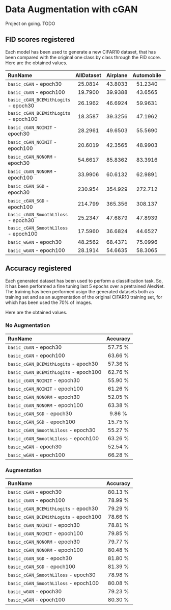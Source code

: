 # Data Augmentation with cGAN

Project on going. TODO

## FID scores registered

Each model has been used to generate a new CIFAR10 dataset, that has been compared with the original one class by class through the FID score.
Here are the obtained values.

| RunName                              | AllDataset | Airplane | Automobile |  Bird   |   Cat   |   Deer  |   Dog   |   Frog  |  Horse  |   Ship  |  Truck  |
|:-------------------------------------|    :---:   |  :---:   |   :---:    |  :---:  |  :---:  |  :---:  |  :---:  |  :---:  |  :---:  |  :---:  |  :---:  |
| `basic_cGAN` - epoch30               | 25.0814    | 43.8033  | 51.2340    | 50.1187 | 35.8533 | 38.5345 | 50.2043 | 51.5834 | 50.0480 | 48.3488 | 51.9783 |
| `basic_cGAN` - epoch100              | 19.7900    | 39.9388  | 43.6565    | 45.3907 | 32.5473 | 33.6034 | 51.6767 | 35.6730 | 39.1974 | 36.5174 | 40.2165 |
| `basic_cGAN_BCEWithLogits` - epoch30 | 26.1962    | 46.6924  | 59.9631    | 53.5438 | 37.7538 | 47.6463 | 56.2596 | 41.2485 | 49.8263 | 43.2729 | 59.8866 |
| `basic_cGAN_BCEWithLogits` - epoch100| 18.3587    | 39.3256  | 47.1962    | 41.2120 | 28.7295 | 28.8009 | 42.4902 | 35.0227 | 35.2195 | 39.2759 | 43.8909 |
| `basic_cGAN_NOINIT` - epoch30        | 28.2961    | 49.6503  | 55.5690    | 52.5145 | 41.0350 | 48.4470 | 57.8165 | 49.0617 | 66.2571 | 42.2449 | 53.7113 |
| `basic_cGAN_NOINIT` - epoch100       | 20.6019    | 42.3565  | 48.9903    | 43.9808 | 35.1413 | 32.7063 | 50.8310 | 37.9150 | 46.3769 | 38.1915 | 45.6485 |
| `basic_cGAN_NONORM` - epoch30        | 54.6617    | 85.8362  | 83.3916    | 93.3328 | 65.6713 | 74.7721 | 80.4029 | 82.7151 | 92.3878 | 75.4047 | 77.9362 |
| `basic_cGAN_NONORM` - epoch100       | 33.9906    | 60.6132  | 62.9891    | 64.2217 | 47.2884 | 46.7887 | 61.3682 | 49.3307 | 62.6472 | 49.1161 | 57.0115 |
| `basic_cGAN_SGD` - epoch30           | 230.954    | 354.929  | 272.712    | 335.822 | 365.622 | 351.331 | 403.674 | 324.052 | 325.617 | 336.270 | 342.140 |
| `basic_cGAN_SGD` - epoch100          | 214.799    | 365.356  | 308.137    | 356.645 | 316.402 | 296.593 | 317.441 | 316.219 | 306.465 | 302.288 | 367.789 |
| `basic_cGAN_SmoothL1loss` - epoch30  | 25.2347    | 47.6879  | 47.8939    | 51.5360 | 38.2146 | 45.1380 | 56.9448 | 40.9715 | 56.9873 | 44.1011 | 51.9278 |
| `basic_cGAN_SmoothL1loss` - epoch100 | 17.5960    | 36.6824  | 44.6527    | 39.5682 | 27.6457 | 33.0219 | 43.7501 | 31.2807 | 35.8994 | 35.7174 | 44.7159 |
| `basic_wGAN` - epoch30               | 48.2562    | 68.4371  | 75.0996    | 71.9104 | 54.4870 | 83.9637 | 81.9094 | 84.2123 | 83.1763 | 54.3745 | 72.1841 |
| `basic_wGAN` - epoch100              | 28.1914    | 54.6635  | 58.3065    | 49.8910 | 38.9040 | 37.1997 | 52.3032 | 38.4660 | 42.6299 | 41.8378 | 53.9019 |

## Accuracy registered

Each generated dataset has been used to perform a classification task. So, it has been performed a fine tuning last 5 epochs over a pretrained AlexNet. The training has been performed usign the generated datasets both as training set and as an augmentation of the original CIFAR10 training set, for which has been used the 70% of images.

Here are the obtained values.

### No Augmentation

| RunName                              | Accuracy |
|:-------------------------------------|  :---:   |
| `basic_cGAN` - epoch30               | 57.75 %  |
| `basic_cGAN` - epoch100              | 63.66 %  |
| `basic_cGAN_BCEWithLogits` - epoch30 | 57.36 %  |
| `basic_cGAN_BCEWithLogits` - epoch100| 62.76 %  |
| `basic_cGAN_NOINIT` - epoch30        | 55.90 %  |
| `basic_cGAN_NOINIT` - epoch100       | 61.26 %  |
| `basic_cGAN_NONORM` - epoch30        | 52.05 %  |
| `basic_cGAN_NONORM` - epoch100       | 63.38 %  |
| `basic_cGAN_SGD` - epoch30           |  9.86 %  |
| `basic_cGAN_SGD` - epoch100          | 15.75 %  |
| `basic_cGAN_SmoothL1loss` - epoch30  | 55.27 %  |
| `basic_cGAN_SmoothL1loss` - epoch100 | 63.26 %  |
| `basic_wGAN` - epoch30               | 52.54 %  |
| `basic_wGAN` - epoch100              | 66.28 %  |

### Augmentation

| RunName                              | Accuracy |
|:-------------------------------------|  :---:   |
| `basic_cGAN` - epoch30               | 80.13 %  |
| `basic_cGAN` - epoch100              | 78.99 %  |
| `basic_cGAN_BCEWithLogits` - epoch30 | 79.29 %  |
| `basic_cGAN_BCEWithLogits` - epoch100| 78.66 %  |
| `basic_cGAN_NOINIT` - epoch30        | 78.81 %  |
| `basic_cGAN_NOINIT` - epoch100       | 79.85 %  |
| `basic_cGAN_NONORM` - epoch30        | 79.77 %  |
| `basic_cGAN_NONORM` - epoch100       | 80.48 %  |
| `basic_cGAN_SGD` - epoch30           | 81.80 %  |
| `basic_cGAN_SGD` - epoch100          | 81.39 %  |
| `basic_cGAN_SmoothL1loss` - epoch30  | 78.98 %  |
| `basic_cGAN_SmoothL1loss` - epoch100 | 80.08 %  |
| `basic_wGAN` - epoch30               | 79.23 %  |
| `basic_wGAN` - epoch100              | 80.30 %  |